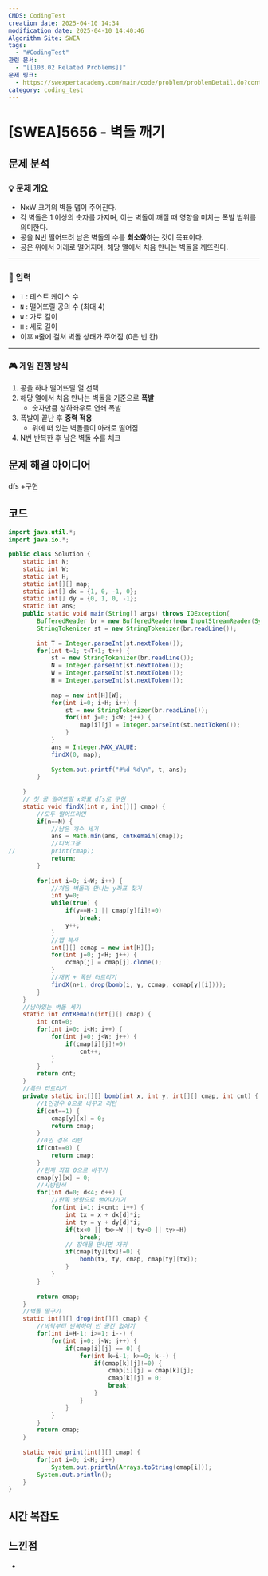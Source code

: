 ```yaml
---
CMDS: CodingTest
creation date: 2025-04-10 14:34
modification date: 2025-04-10 14:40:46
Algorithm Site: SWEA
tags:
  - "#CodingTest"
관련 문서:
  - "[[103.02 Related Problems]]"
문제 링크:
  - https://swexpertacademy.com/main/code/problem/problemDetail.do?contestProbId=AWXRQm6qfL0DFAUo
category: coding_test
---
```


# \[SWEA]5656 - 벽돌 깨기

## 문제 분석

### 💡 문제 개요
- NxW 크기의 벽돌 맵이 주어진다.
- 각 벽돌은 1 이상의 숫자를 가지며, 이는 벽돌이 깨질 때 영향을 미치는 폭발 범위를 의미한다.
- 공을 N번 떨어뜨려 남은 벽돌의 수를 **최소화**하는 것이 목표이다.
- 공은 위에서 아래로 떨어지며, 해당 열에서 처음 만나는 벽돌을 깨뜨린다.

---

### 📌 입력
- `T` : 테스트 케이스 수
- `N` : 떨어뜨릴 공의 수 (최대 4)
- `W` : 가로 길이
- `H` : 세로 길이
- 이후 `H`줄에 걸쳐 벽돌 상태가 주어짐 (0은 빈 칸)

---

### 🎮 게임 진행 방식
1. 공을 하나 떨어뜨릴 열 선택
2. 해당 열에서 처음 만나는 벽돌을 기준으로 **폭발**
   - 숫자만큼 상하좌우로 연쇄 폭발
3. 폭발이 끝난 후 **중력 적용**
   - 위에 떠 있는 벽돌들이 아래로 떨어짐
4. N번 반복한 후 남은 벽돌 수를 체크

## 문제 해결 아이디어
dfs +구현

## 코드
```java
import java.util.*;
import java.io.*;

public class Solution {
	static int N;
	static int W;
	static int H;
	static int[][] map;
	static int[] dx = {1, 0, -1, 0};
	static int[] dy = {0, 1, 0, -1};
	static int ans;
	public static void main(String[] args) throws IOException{
		BufferedReader br = new BufferedReader(new InputStreamReader(System.in));
		StringTokenizer st = new StringTokenizer(br.readLine());
		
		int T = Integer.parseInt(st.nextToken());
		for(int t=1; t<T+1; t++) {
			st = new StringTokenizer(br.readLine());
			N = Integer.parseInt(st.nextToken());
			W = Integer.parseInt(st.nextToken());
			H = Integer.parseInt(st.nextToken());
			
			map = new int[H][W];
			for(int i=0; i<H; i++) {
				st = new StringTokenizer(br.readLine());
				for(int j=0; j<W; j++) {
					map[i][j] = Integer.parseInt(st.nextToken());
				}
			}
			ans = Integer.MAX_VALUE;
			findX(0, map);
			
			System.out.printf("#%d %d\n", t, ans);
		}
		
	}
	// 첫 공 떨어뜨릴 x좌표 dfs로 구현
	static void findX(int n, int[][] cmap) {
		//모두 떨어뜨리면
		if(n==N) {
			//남은 개수 세기
			ans = Math.min(ans, cntRemain(cmap));
			//디버그용
//			print(cmap);
			return;
		}
		
		for(int i=0; i<W; i++) {
			//처음 벽돌과 만나는 y좌표 찾기
			int y=0;
			while(true) {
				if(y==H-1 || cmap[y][i]!=0)
					break;
				y++;
			}
			//맵 복사
			int[][] ccmap = new int[H][];
			for(int j=0; j<H; j++) {
				ccmap[j] = cmap[j].clone();
			}
			//재귀 + 폭탄 터트리기
			findX(n+1, drop(bomb(i, y, ccmap, ccmap[y][i])));
		}
	}
	//남아있는 벽돌 세기
	static int cntRemain(int[][] cmap) {
		int cnt=0;
		for(int i=0; i<H; i++) {
			for(int j=0; j<W; j++) {
				if(cmap[i][j]!=0)
					cnt++;
			}
		}
		return cnt;
	}
	//폭탄 터트리기
	private static int[][] bomb(int x, int y, int[][] cmap, int cnt) {
		//1인경우 0으로 바꾸고 리턴
		if(cnt==1) {
			cmap[y][x] = 0;
			return cmap;
		}
		//0인 경우 리턴
		if(cnt==0) {
			return cmap;
		}
		//현재 좌표 0으로 바꾸기
		cmap[y][x] = 0;
		//사방탐색
		for(int d=0; d<4; d++) {
			//한쪽 방향으로 뻗어나가기
			for(int i=1; i<cnt; i++) {
				int tx = x + dx[d]*i;
				int ty = y + dy[d]*i;
				if(tx<0 || tx>=W || ty<0 || ty>=H)
					break;
				// 장애물 만나면 재귀
				if(cmap[ty][tx]!=0) {
					bomb(tx, ty, cmap, cmap[ty][tx]);
				}
			}
		}
		
		return cmap;
	}
	//벽돌 떨구기
	static int[][] drop(int[][] cmap) {
		//바닥부터 반복하며 빈 공간 없애기
		for(int i=H-1; i>=1; i--) {
			for(int j=0; j<W; j++) {
				if(cmap[i][j] == 0) {
					for(int k=i-1; k>=0; k--) {
						if(cmap[k][j]!=0) {
							cmap[i][j] = cmap[k][j];
							cmap[k][j] = 0;
							break;
						}
					}
				}
			}
		}
		return cmap;
	}
	
	static void print(int[][] cmap) {
		for(int i=0; i<H; i++)
			System.out.println(Arrays.toString(cmap[i]));
		System.out.println();
	}
}

```

## 시간 복잡도


## 느낀점
- 